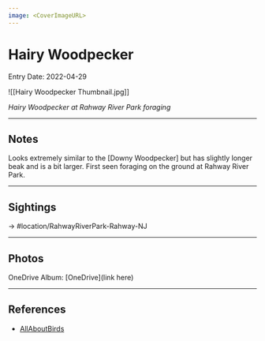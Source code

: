 ```yaml
---
image: <CoverImageURL>
---
```


# Hairy Woodpecker
Entry Date: 2022-04-29


![[Hairy Woodpecker Thumbnail.jpg]]

*Hairy Woodpecker at Rahway River Park foraging*

---------------------------------------------------------------
## Notes
Looks extremely similar to the [Downy Woodpecker] but has slightly longer beak and is a bit larger. First seen foraging on the ground at Rahway River Park. 

---------------------------------------------------------------
## Sightings

-> #location/RahwayRiverPark-Rahway-NJ 

---------------------------------------------------------------
## Photos
OneDrive Album: [OneDrive](link here)

---------------------------------------------------------------
## References
- [AllAboutBirds](https://www.allaboutbirds.org/guide/Hairy_Woodpecker/overview)